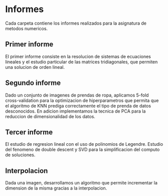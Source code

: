 # Informes
Cada carpeta contiene los informes realizados para la asignatura de metodos numericos.

## Primer informe
El primer informe consiste en la resolucion de sistemas de ecuaciones lineales y el estudio particular de las matrices tridiagonales, que permiten una solucion de orden lineal.

## Segundo informe
Dado un conjunto de imagenes de prendas de ropa, aplicamos 5-fold cross-validation para la optimizacion de hiperparametros que permita que el algoritmo de KNN prediga correctamente el tipo de prenda de datos desconocidos. En adicion implementamos la tecnica de PCA para la reduccion de dimensionalidad de los datos.

## Tercer informe
El estudio de regresion lineal con el uso de polinomios de Legendre. Estudio del fenomeno de double descent y SVD para la simplificacion del computo de soluciones.

## Interpolacion
Dada una imagen, desarrollamos un algoritmo que permite incrementar la dimension de la misma gracias a la interpolacion.
